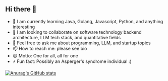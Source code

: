 ## Hi there 👋

- 🌱 I am currently learning Java, Golang, Javascript, Python, and anything interesting
- 👯 I am looking to collaborate on software technology backend architecture, LLM tech stack, and quantitative fields
- 💬 Feel free to ask me about programming, LLM, and startup topics
- 📫 How to reach me: please see bio
- 😄 Motto: One for all, all for one
- ⚡ Fun fact: Possibly an Asperger's syndrome individual :)

[![Anurag's GitHub stats](https://github-readme-stats.vercel.app/api?username=aaronuu)](https://github.com/aaronuu)

